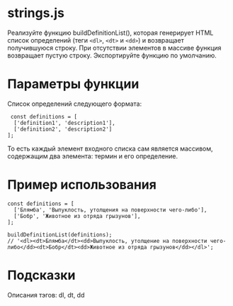 # strings.js #
Реализуйте функцию buildDefinitionList(), которая генерирует HTML список определений (теги `<dl>`, `<dt>` и `<dd>`) и возвращает получившуюся строку. При отсутствии элементов в массиве функция возвращает пустую строку. Экспортируйте функцию по умолчанию.

# Параметры функции #
Список определений следующего формата:

```
 const definitions = [
  ['definition1', 'description1'],
  ['definition2', 'description2']
];
```

То есть каждый элемент входного списка сам является массивом, содержащим два элемента: термин и его определение.

# Пример использования #

```
const definitions = [
  ['Блямба', 'Выпуклость, утолщения на поверхности чего-либо'],
  ['Бобр', 'Животное из отряда грызунов'],
];
 
buildDefinitionList(definitions);
// '<dl><dt>Блямба</dt><dd>Выпуклость, утолщение на поверхности чего-либо</dd><dt>Бобр</dt><dd>Животное из отряда грызунов</dd></dl>';
```

# Подсказки #
Описания тэгов: dl, dt, dd
